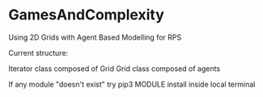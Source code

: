 # GamesAndComplexity
Using 2D Grids with Agent Based Modelling for RPS

Current structure:

Iterator class composed of Grid
Grid class composed of agents

If any module "doesn't exist" try pip3 MODULE install inside local terminal

